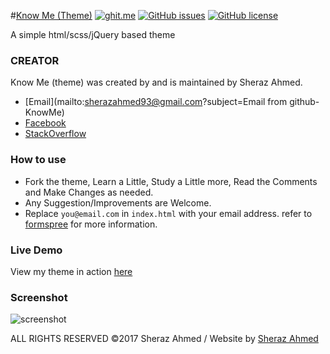 #[Know Me (Theme)](https://github.com/isheraz/know-more.git)
[![ghit.me](https://ghit.me/badge.svg?style=flat-square&repo=isheraz/know-more)](https://ghit.me/repo/isheraz/know-more)
[![GitHub issues](https://img.shields.io/github/issues/isheraz/know-more.svg?style=flat-square)](https://github.com/isheraz/know-more/issues)
[![GitHub license](https://img.shields.io/badge/license-MIT-blue.svg?style=flat-square)](https://raw.githubusercontent.com/isheraz/know-more/master/LICENSE.txt)


A simple html/scss/jQuery based theme
### CREATOR
Know Me (theme) was created by and is maintained by Sheraz Ahmed.
 - [Email](mailto:sherazahmed93@gmail.com?subject=Email from github-KnowMe)
 - [Facebook](https://www.facebook.com/ranasherazahmed)
 - [StackOverflow](http://stackoverflow.com/cv/isheraz)
### How to use
 - Fork the theme, Learn a Little, Study a Little more, Read the Comments and Make Changes as needed. 
 - Any Suggestion/Improvements are Welcome.
 - Replace `you@email.com` in `index.html` with your email address. refer to [formspree](http://formspree.io/) for more information.
 
### Live Demo
View my theme in action [here](#)

### Screenshot
![screenshot](https://rawgit.com/isheraz/know-more/master/screenshot.png)


ALL RIGHTS RESERVED &copy;2017 Sheraz Ahmed  /  Website by [Sheraz Ahmed](#)